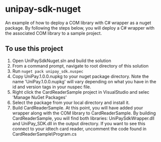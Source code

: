 # unipay-sdk-nuget
An example of how to deploy a COM library with C# wrapper as a nuget package. By following the steps below, you will deploy a 
C# wrapper with the associated COM library to a sample project.
## To use this project
1. Open UniPaySdkNuget.sln and build the solution 
2. From a command prompt, navigate to root directory of this solution
3. Run ```nuget pack unipay_sdk.nuspec```
4. Copy UniPay.1.0.0.nupkg to your nuget package directory. Note the name 'UniPay.1.0.0.nupkg' will 
vary depending on what you have in the id and version tags in your nuspec file.
5. Right click the CardReaderSample project in VisualStudio and selec 'Manage NuGet Packages'
6. Select the package from your local directory and install it.
7. Build CardReaderSample.
At this point, you will have added your wrapper along with the COM library to CardReaderSample. By building CardReaderSample,
you will find both libraries: UniPaySdkWrapper.dll and UniPay_SDK.dll in the output directory. If you want to see this connect to your idtech card reader, uncomment the code found in CardReaderSample\Program.cs
